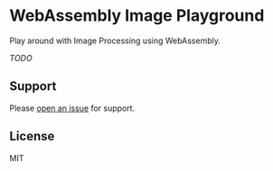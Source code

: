 # WebAssembly Image Playground
Play around with Image Processing using WebAssembly. 

_TODO_

Support
-------
Please [open an issue](https://github.com/ollelauribostrom/wasm-image-playground/issues/new) for support.

License
-------
MIT
